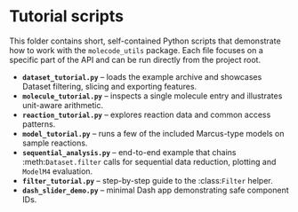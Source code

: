 # Tutorial scripts

This folder contains short, self-contained Python scripts that demonstrate how to work with the `molecode_utils` package.
Each file focuses on a specific part of the API and can be run directly from the project root.

- **`dataset_tutorial.py`** – loads the example archive and showcases Dataset filtering, slicing and exporting features.
- **`molecule_tutorial.py`** – inspects a single molecule entry and illustrates unit-aware arithmetic.
- **`reaction_tutorial.py`** – explores reaction data and common access patterns.
- **`model_tutorial.py`** – runs a few of the included Marcus-type models on sample reactions.
- **`sequential_analysis.py`** – end-to-end example that chains
  :meth:`Dataset.filter` calls for sequential data reduction,
  plotting and `ModelM4` evaluation.
- **`filter_tutorial.py`** – step-by-step guide to the :class:`Filter` helper.
- **`dash_slider_demo.py`** – minimal Dash app demonstrating safe component IDs.

